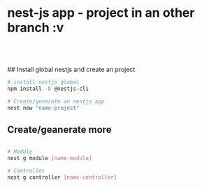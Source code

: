 # nest-js app - project in an other branch :v


<br/>
<br/><br/>
<!-- packages -->
## Install global nestjs and create an project

```bash
# install nestjs global
npm install -b @nestjs-cli

# Create/generate an nestjs app
nest new "name-project"
```

<!-- --------- modules -------- -->



<!--  -->
## Create/geanerate more

```bash

# Module
nest g module [name-module]

# Controller
nest g controller [name-controller]
```

